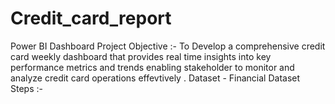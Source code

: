 # Credit_card_report
Power BI Dashboard
Project Objective :- To Develop a comprehensive credit card weekly dashboard that provides real time insights into key performance metrics and trends enabling stakeholder to monitor and analyze credit card operations effevtively .
Dataset - Financial Dataset
Steps :-
   

